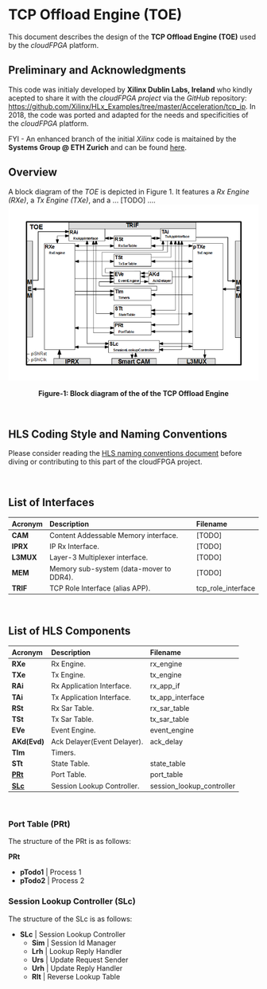 # TCP Offload Engine (TOE)
This document describes the design of the **TCP Offload Engine (TOE)** used by the *cloudFPGA* platform.

## Preliminary and Acknowledgments
This code was initialy developed by **Xilinx Dublin Labs, Ireland** who kindly acepted to share it with the *cloudFPGA project* via the *GitHub* repository: https://github.com/Xilinx/HLx_Examples/tree/master/Acceleration/tcp_ip. In 2018, the code was ported and adapted for the needs and specificities of the *cloudFPGA* platform.

FYI - An enhanced branch of the initial *Xilinx* code is maitained by the **Systems Group @ ETH Zurich** and can be found [here](https://github.com/fpgasystems/fpga-network-stack).    

## Overview
A block diagram of the *TOE* is depicted in Figure 1. It features a *Rx Engine (RXe)*, a *Tx Engine (TXe)*, and a ... [TODO] ....
![Block diagram of the TOE](../internal/shell/images/Fig-TOE-Structure.bmp#center)
<p align="center"><b>Figure-1: Block diagram of the of the TCP Offload Engine</b></p>
<br>

## HLS Coding Style and Naming Conventions 
Please consider reading the [HLS naming conventions document](/hls-naming-conventions.md) before diving or contributing to this part of the cloudFPGA project. 

<br>

## List of Interfaces

| Acronym         | Description                                           | Filename
|:----------------|:------------------------------------------------------|:--------------
| **CAM**         | Content Addessable Memory interface.                  | [TODO]
| **IPRX**        | IP Rx Interface.                                      | [TODO]
| **L3MUX**       | Layer-3 Multiplexer interface.                        | [TODO]
| **MEM**         | Memory sub-system (data-mover to DDR4).               | [TODO]
| **TRIF**        | TCP Role Interface (alias APP).                       | tcp_role_interface

<br>

## List of HLS Components

| Acronym         | Description                                           | Filename
|:----------------|:------------------------------------------------------|:--------------
| **RXe**         | Rx Engine.                                            | rx_engine
| **TXe**         | Tx Engine.                                            | tx_engine
| **RAi**         | Rx Application Interface.                             | rx_app_if
| **TAi**         | Tx Application Interface.                             | tx_app_interface
| **RSt**         | Rx Sar Table.                                         | rx_sar_table
| **TSt**         | Tx Sar Table.                                         | tx_sar_table
| **EVe**         | Event Engine.                                         | event_engine
| **AKd(Evd)**    | Ack Delayer(Event Delayer).                           | ack_delay
| **TIm**         | Timers.                                               | 
| **STt**         | State Table.                                          | state_table
| **[PRt](#prt)**         | Port Table.                                           | port_table
| **[SLc](#slc)**         | Session Lookup Controller.                            | session_lookup_controller

<br>

### <a name="prt"></a>Port Table (PRt)

The structure of the PRt is as follows:

**PRt**
- **pTodo1** | Process 1
- **pTodo2** | Process 2

### <a name="slc"></a>Session Lookup Controller (SLc)

The structure of the SLc is as follows:

- **SLc** | Session Lookup Controller
  - **Sim** | Session Id Manager
  - **Lrh** | Lookup Reply Handler
  - **Urs** | Update Request Sender
  - **Urh** | Update Reply Handler
  - **Rlt** | Reverse Lookup Table

